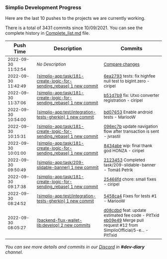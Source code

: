 
### Simplio Development Progress

Here are the last 10 pushes to the projects we are currently working.

There is a total of 3431 commits since 10/09/2021. You can see the complete history in
 [Complete_list.md](Complete_list.md) file.

| Push Time | Description | Commits |
| --- | --- | --- |
| <sub>2022-09-30 11:52:54</sub> | <sub>_No Description_</sub> | <sub>[Compare changes](https://github.com/SimplioOfficial/simplio-app/compare/6ea279302311...09c7b1736b95)</sub> |
| <sub>2022-09-30 11:42:49</sub> | <sub>[[simplio-app:task/181\-create\-logic\-for\-sending\_rebase] 1 new commit](https://github.com/SimplioOfficial/simplio-app/commit/6ea2793023118f8cfedbd1beed5ba8721942b5e5)</sub> | <sub>[6ea2793](https://github.com/SimplioOfficial/simplio-app/commit/6ea2793023118f8cfedbd1beed5ba8721942b5e5) tests: fix highfee null test to bigInt.zero - ciripel</sub> |
| <sub>2022-09-30 11:37:06</sub> | <sub>[[simplio-app:task/181\-create\-logic\-for\-sending\_rebase] 1 new commit](https://github.com/SimplioOfficial/simplio-app/commit/b51d7b9ee37617b2f3a1a4c713e40827c105ae15)</sub> | <sub>[b51d7b9](https://github.com/SimplioOfficial/simplio-app/commit/b51d7b9ee37617b2f3a1a4c713e40827c105ae15) fix: Utxo converter registration - ciripel</sub> |
| <sub>2022-09-30 10:54:00</sub> | <sub>[[simplio-app:test/integration\-tests\-gherkin] 1 new commit](https://github.com/SimplioOfficial/simplio-app/commit/bd07653cedc8abc5eaa882a5786cb94ae4ce2b7a)</sub> | <sub>[bd07653](https://github.com/SimplioOfficial/simplio-app/commit/bd07653cedc8abc5eaa882a5786cb94ae4ce2b7a) Enable android tests - MariooW</sub> |
| <sub>2022-09-30 10:15:31</sub> | <sub>[[simplio-app:task/181\-create\-logic\-for\-sending\_rebase] 1 new commit](https://github.com/SimplioOfficial/simplio-app/commit/096ec7b2a54513ffcd5b3e8d9d9e828989fe02e8)</sub> | <sub>[096ec7b](https://github.com/SimplioOfficial/simplio-app/commit/096ec7b2a54513ffcd5b3e8d9d9e828989fe02e8) update navigation flow after transaction is sent - jvrastil</sub> |
| <sub>2022-09-30 10:01:00</sub> | <sub>[[simplio-app:task/181\-create\-logic\-for\-sending\_rebase] 1 new commit](https://github.com/SimplioOfficial/simplio-app/commit/8434abe99ea82aa7cbcad6c6001289f3c38d4b2e)</sub> | <sub>[8434abe](https://github.com/SimplioOfficial/simplio-app/commit/8434abe99ea82aa7cbcad6c6001289f3c38d4b2e) wip: final thank god HONZA - ciripel</sub> |
| <sub>2022-09-30 09:50:49</sub> | <sub>[[simplio-app:task/209\-slidable\-banner] 1 new commit](https://github.com/SimplioOfficial/simplio-app/commit/21234533df306fff0c0cb1ed6b91303589a7f0b5)</sub> | <sub>[2123453](https://github.com/SimplioOfficial/simplio-app/commit/21234533df306fff0c0cb1ed6b91303589a7f0b5) Completed task/209-slidable-banner - Tomáš Petrík</sub> |
| <sub>2022-09-30 09:17:38</sub> | <sub>[[simplio-app:task/181\-create\-logic\-for\-sending\_rebase] 1 new commit](https://github.com/SimplioOfficial/simplio-app/commit/25466fdc6510e8bbfa1fc2b96f7cd02f93c44636)</sub> | <sub>[25466fd](https://github.com/SimplioOfficial/simplio-app/commit/25466fdc6510e8bbfa1fc2b96f7cd02f93c44636) chore: small fixes - ciripel</sub> |
| <sub>2022-09-30 08:24:52</sub> | <sub>[[simplio-app:test/integration\-tests\-gherkin] 1 new commit](https://github.com/SimplioOfficial/simplio-app/commit/5458ca44d816dd60811cc0e38eb433c8d88363dd)</sub> | <sub>[5458ca4](https://github.com/SimplioOfficial/simplio-app/commit/5458ca44d816dd60811cc0e38eb433c8d88363dd) Fixes for tests #1 - MariooW</sub> |
| <sub>2022-09-30 08:05:27</sub> | <sub>[[backend-flux-wallet-lib:develop] 2 new commits](https://github.com/SimplioOfficial/backend-flux-wallet-lib/compare/dee1ff641872...eb09e497a399)</sub> | <sub>[d08cdbd](https://github.com/SimplioOfficial/backend-flux-wallet-lib/commit/d08cdbd5cd011701b5ae1c8d3a997613541f5d67) feat: update estimated fee code - PitTxid<br>[eb09e49](https://github.com/SimplioOfficial/backend-flux-wallet-lib/commit/eb09e497a399667732066a259b01fb2ec4676b49) Merge pull request #12 from SimplioOfficial/5-e... - PitTxid</sub> |

_You can see more details and commits in our [Discord](https://discord.gg/aKhjuwZmdP) in **#dev-diary** channel._
